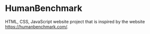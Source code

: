 # HumanBenchmark
HTML, CSS, JavaScript website project that is inspired by the website https://humanbenchmark.com/. 
